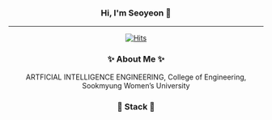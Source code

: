 <div align="center">
  
  ### Hi, I'm Seoyeon 🙌

  ---
  
  [![Hits](https://hits.seeyoufarm.com/api/count/incr/badge.svg?url=https%3A%2F%2Fgithub.com%2Frngrhn4114&count_bg=%2362C517&title_bg=%23000000&icon=&icon_color=%23E7E7E7&title=hits&edge_flat=false)](https://github.com/rngrhn4114)
  
  ### ✨ About Me ✨   
  ARTFICIAL INTELLIGENCE ENGINEERING, College of Engineering, Sookmyung Women’s University

  ### 🔧 Stack 🔧
  
</div>
